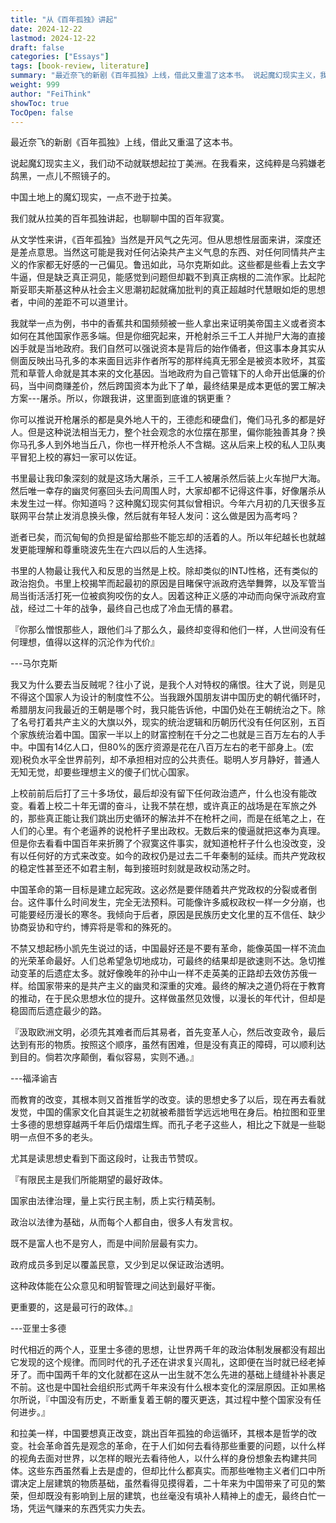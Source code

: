 ```yaml
---
title: "从《百年孤独》讲起"
date: 2024-12-22
lastmod: 2024-12-22
draft: false
categories: ["Essays"]
tags: [book-review, literature]
summary: "最近奈飞的新剧《百年孤独》上线，借此又重温了这本书。 说起魔幻现实主义，我们动不动就联想起拉丁美洲。在我看来，这纯粹是乌鸦嫌老鸹黑，一点儿不照镜子的。 中国土地上的魔幻现实，一点不逊于拉美。..."
weight: 999
author: "FeiThink"
showToc: true
TocOpen: false
---
```




最近奈飞的新剧《百年孤独》上线，借此又重温了这本书。

说起魔幻现实主义，我们动不动就联想起拉丁美洲。在我看来，这纯粹是乌鸦嫌老鸹黑，一点儿不照镜子的。

中国土地上的魔幻现实，一点不逊于拉美。

我们就从拉美的百年孤独讲起，也聊聊中国的百年寂寞。

从文学性来讲，《百年孤独》当然是开风气之先河。但从思想性层面来讲，深度还是差点意思。当然这可能是我对任何沾染共产主义气息的东西、对任何同情共产主义的作家都无好感的一己偏见。鲁迅如此，马尔克斯如此。这些都是些看上去文字牛逼，但是缺乏真正洞见，能感觉到问题但却戳不到真正病根的二流作家。比起陀斯妥耶夫斯基这种从社会主义思潮初起就痛加批判的真正超越时代慧眼如炬的思想者，中间的差距不可以道里计。

我就举一点为例，书中的香蕉共和国频频被一些人拿出来证明美帝国主义或者资本如何在其他国家作恶多端。但是你细究起来，开枪射杀三千工人并抛尸大海的直接凶手就是当地政府。我们自然可以强说资本是背后的始作俑者，但这事本身其实从侧面反映出马孔多的本来面目远非作者所写的那样纯真无邪全是被资本败坏，其蛮荒和草菅人命就是其本来的文化基因。当地政府为自己管辖下的人命开出低廉的价码，当中间商赚差价，然后跨国资本为此下了单，最终结果是成本更低的罢工解决方案---屠杀。所以，你跟我讲，这里面到底谁的锅更重？

你可以推说开枪屠杀的都是臭外地人干的，王德彪和硬盘们，俺们马孔多的都是好人。但是这种说法相当无力，整个社会观念的水位摆在那里，偏你能独善其身？换你马孔多人到外地当丘八，你也一样开枪杀人不含糊。这从后来上校的私人卫队夷平冒犯上校的寡妇一家可以佐证。

书里最让我印象深刻的就是这场大屠杀，三千工人被屠杀然后装上火车抛尸大海。然后唯一幸存的幽灵何塞回头去问周围人时，大家却都不记得这件事，好像屠杀从未发生过一样。你知道吗？这种魔幻现实何其似曾相识。今年六月初的几天很多互联网平台禁止发消息换头像，然后就有年轻人发问：这么做是因为高考吗？

逝者已矣，而沉甸甸的负担是留给那些不能忘却的活着的人。所以年纪越长也就越发更能理解和尊重晓波先生在六四以后的人生选择。

书里的人物最让我代入和反思的当然是上校。除却类似的INTJ性格，还有类似的政治抱负。书里上校揭竿而起最初的原因是目睹保守派政府选举舞弊，以及军管当局当街活活打死一位被疯狗咬伤的女人。因着这种正义感的冲动而向保守派政府宣战，经过二十年的战争，最终自己也成了冷血无情的暴君。

『你那么憎恨那些人，跟他们斗了那么久，最终却变得和他们一样，人世间没有任何理想，值得以这样的沉沦作为代价』

---马尔克斯

我又为什么要去当反贼呢？往小了说，是我个人对特权的痛恨。往大了说，则是见不得这个国家人为设计的制度性不公。当我跟外国朋友讲中国历史的朝代循环时，希腊朋友问我最近的王朝是哪个时，我只能告诉他，中国仍处在王朝统治之下。除了名号打着共产主义的大旗以外，现实的统治逻辑和历朝历代没有任何区别，五百个家族统治着中国。国家一半以上的财富控制在千分之二也就是三百万左右的人手中。中国有14亿人口，但80%的医疗资源是花在八百万左右的老干部身上。(宏观)税负水平全世界前列，却不承担相对应的公共责任。聪明人岁月静好，普通人无知无觉，却要些理想主义的傻子们忧心国家。

上校前前后后打了三十多场仗，最后却没有留下任何政治遗产，什么也没有能改变。看着上校二十年无谓的奋斗，让我不禁在想，或许真正的战场是在军旅之外的，那些真正能让我们跳出历史循环的解法并不在枪杆之间，而是在纸笔之上，在人们的心里。有个老逼养的说枪杆子里出政权。无数后来的傻逼就把这奉为真理。但是你去看看中国百年来折腾了个寂寞这件事实，就知道枪杆子什么也没改变，没有以任何好的方式来改变。如今的政权仍是过去二千年秦制的延续。而共产党政权的稳定性甚至还不如君主制，每到接班时刻就是政权动荡之时。

中国革命的第一目标是建立起宪政。这必然是要伴随着共产党政权的分裂或者倒台。这件事什么时间发生，完全无法预料。可能像许多威权政权一样一夕分崩，也可能要经历漫长的寒冬。我倾向于后者，原因是民族历史文化里的互不信任、缺少协商妥协和守约，博弈将是零和的殊死的。

不禁又想起杨小凯先生说过的话，中国最好还是不要有革命，能像英国一样不流血的光荣革命最好。人们总希望急切地成功，可最终的结果却是欲速则不达。急切推动变革的后遗症太多。就好像晚年的孙中山一样不走英美的正路却去效仿苏俄一样。给国家带来的是共产主义的幽灵和深重的灾难。最终的解决之道仍将在于教育的推动，在于民众思想水位的提升。这样做虽然见效慢，以漫长的年代计，但却是稳固而后遗症最少的路。

『汲取欧洲文明，必须先其难者而后其易者，首先变革人心，然后改变政令，最后达到有形的物质。按照这个顺序，虽然有困难，但是没有真正的障碍，可以顺利达到目的。倘若次序颠倒，看似容易，实则不通。』

---福泽谕吉

而教育的改变，其根本则又首推哲学的改变。读的思想史多了以后，现在再去看就发觉，中国的儒家文化自其诞生之初就被希腊哲学远远地甩在身后。柏拉图和亚里士多德的思想穿越两千年后仍熠熠生辉。而孔子老子这些人，相比之下就是一些聪明一点但不多的老头。

尤其是读思想史看到下面这段时，让我击节赞叹。

『有限民主是我们所能期望的最好政体。

国家由法律治理，量上实行民主制，质上实行精英制。

政治以法律为基础，从而每个人都自由，很多人有发言权。

既不是富人也不是穷人，而是中间阶层最有实力。

政府成员多到足以覆盖民意，又少到足以保证政治透明。

这种政体能在公众意见和明智管理之间达到最好平衡。

更重要的，这是最可行的政体。』

---亚里士多德

时代相近的两个人，亚里士多德的思想，让世界两千年的政治体制发展都没有超出它发现的这个规律。而同时代的孔子还在讲求复兴周礼，这即便在当时就已经老掉牙了。而中国两千年的文化就都在这从一出生就不怎么先进的基础上缝缝补补裹足不前。这也是中国社会组织形式两千年来没有什么根本变化的深层原因。正如黑格尔所说，『中国没有历史，不断重复着王朝的覆灭更迭，其过程中整个国家没有任何进步。』

和拉美一样，中国要想真正改变，跳出百年孤独的命运循环，其根本是哲学的改变。社会革命首先是观念的革命，在于人们如何去看待那些重要的问题，以什么样的视角去面对世界，以怎样的眼光去看待他人，以什么样的身份想象去构建共同体。这些东西虽然看上去是虚的，但却比什么都真实。而那些唯物主义者们口中所谓决定上层建筑的物质基础，虽然看得见摸得着，二十年来为中国带来了可见的繁荣，但却既没有影响到上层的建筑，也丝毫没有填补人精神上的虚无，最终白忙一场，凭运气赚来的东西凭实力失去。

